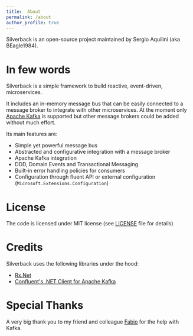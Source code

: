 ```yaml
---
title:  About
permalink: /about
author_profile: true
---
```


Silverback is an open-source project maintained by Sergio Aquilini (aka BEagle1984).

# In few words

Silverback is a simple framework to build reactive, event-driven, microservices.

It includes an in-memory message bus that can be easily connected to a message broker to integrate with other microservices. At the moment only [Apache Kafka](https://kafka.apache.org/) is supported but other message brokers could be added without much effort.

Its main features are:
* Simple yet powerful message bus
* Abstracted and configurative integration with a message broker
* Apache Kafka integration
* DDD, Domain Events and Transactional Messaging
* Built-in error handling policies for consumers
* Configuration through fluent API or external configuration (`Microsoft.Extensions.Configuration`)

# License

The code is licensed under MIT license (see [LICENSE](https://github.com/BEagle1984/silverback/blob/master/LICENSE) file for details)

# Credits

Silverback uses the following libraries under the hood:
* [Rx.Net](https://github.com/dotnet/reactive)
* [Confluent's .NET Client for Apache Kafka](https://github.com/confluentinc/confluent-kafka-dotnet)

# Special Thanks

A very big thank you to my friend and colleague [Fabio](https://github.com/ppx80) for the help with Kafka.